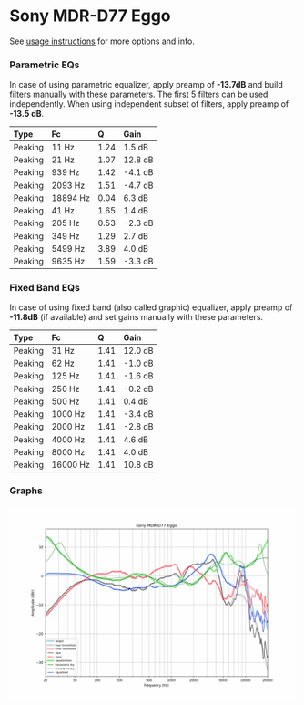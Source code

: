 # Sony MDR-D77 Eggo
See [usage instructions](https://github.com/jaakkopasanen/AutoEq#usage) for more options and info.

### Parametric EQs
In case of using parametric equalizer, apply preamp of **-13.7dB** and build filters manually
with these parameters. The first 5 filters can be used independently.
When using independent subset of filters, apply preamp of **-13.5 dB**.

| Type    | Fc       |    Q | Gain    |
|:--------|:---------|:-----|:--------|
| Peaking | 11 Hz    | 1.24 | 1.5 dB  |
| Peaking | 21 Hz    | 1.07 | 12.8 dB |
| Peaking | 939 Hz   | 1.42 | -4.1 dB |
| Peaking | 2093 Hz  | 1.51 | -4.7 dB |
| Peaking | 18894 Hz | 0.04 | 6.3 dB  |
| Peaking | 41 Hz    | 1.65 | 1.4 dB  |
| Peaking | 205 Hz   | 0.53 | -2.3 dB |
| Peaking | 349 Hz   | 1.29 | 2.7 dB  |
| Peaking | 5499 Hz  | 3.89 | 4.0 dB  |
| Peaking | 9635 Hz  | 1.59 | -3.3 dB |

### Fixed Band EQs
In case of using fixed band (also called graphic) equalizer, apply preamp of **-11.8dB**
(if available) and set gains manually with these parameters.

| Type    | Fc       |    Q | Gain    |
|:--------|:---------|:-----|:--------|
| Peaking | 31 Hz    | 1.41 | 12.0 dB |
| Peaking | 62 Hz    | 1.41 | -1.0 dB |
| Peaking | 125 Hz   | 1.41 | -1.6 dB |
| Peaking | 250 Hz   | 1.41 | -0.2 dB |
| Peaking | 500 Hz   | 1.41 | 0.4 dB  |
| Peaking | 1000 Hz  | 1.41 | -3.4 dB |
| Peaking | 2000 Hz  | 1.41 | -2.8 dB |
| Peaking | 4000 Hz  | 1.41 | 4.6 dB  |
| Peaking | 8000 Hz  | 1.41 | 4.0 dB  |
| Peaking | 16000 Hz | 1.41 | 10.8 dB |

### Graphs
![](./Sony%20MDR-D77%20Eggo.png)